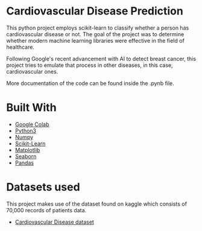 # Cardiovascular Disease Prediction

This python project employs scikit-learn to classify whether a person has cardiovascular disease or not. The goal of the project was to determine whether modern machine learning libraries were effective in the field of healthcare. 

Following Google's recent advancement with AI to detect breast cancer, this project tries to emulate that process in other diseases, in this case, cardiovascular ones. 

More documentation of the code can be found inside the .pynb file.

# Built With

* [Google Colab](https://colab.research.google.com)
* [Python3](https://www.python.org/downloads/)
* [Numpy](http://www.numpy.org/)
* [Scikit-Learn](https://scikit-learn.org/)
* [Matplotlib](https://matplotlib.org/)
* [Seaborn](https://seaborn.pydata.org/)
* [Pandas](http://pandas.pydata.org/)


# Datasets used

This project makes use of the dataset found on kaggle which consists of 70,000 records of patients data. 

* [Cardiovascular Disease dataset](https://www.kaggle.com/sulianova/cardiovascular-disease-dataset)

